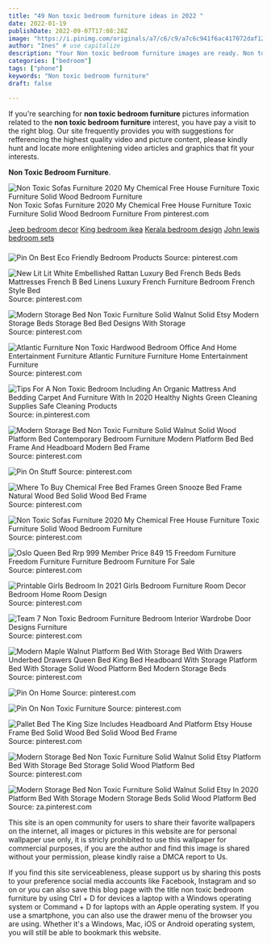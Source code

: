 ```yaml
---
title: "49 Non toxic bedroom furniture ideas in 2022 "
date: 2022-01-19
publishDate: 2022-09-07T17:08:28Z
image: "https://i.pinimg.com/originals/a7/c6/c9/a7c6c941f6ac417072daf12a6340fc39.jpg"
author: "Ines" # use capitalize
description: "Your Non toxic bedroom furniture images are ready. Non toxic bedroom furniture are a topic that is being searched for and liked by netizens now. You can Download the Non toxic bedroom furniture files here. Find and Download all free images."
categories: ["bedroom"]
tags: ["phone"]
keywords: "Non toxic bedroom furniture"
draft: false

---
```


If you're searching for **non toxic bedroom furniture** pictures information related to the **non toxic bedroom furniture** interest, you have pay a visit to the right  blog.  Our site frequently  provides you with  suggestions  for refferencing  the highest  quality video and picture  content, please kindly hunt and locate more enlightening video articles and graphics  that fit your interests.

**Non Toxic Bedroom Furniture**. 

![Non Toxic Sofas Furniture 2020 My Chemical Free House Furniture Toxic Furniture Solid Wood Bedroom Furniture](https://i.pinimg.com/originals/7f/d8/f2/7fd8f2ea88029903d1457a1867795f29.png "Non Toxic Sofas Furniture 2020 My Chemical Free House Furniture Toxic Furniture Solid Wood Bedroom Furniture")
Non Toxic Sofas Furniture 2020 My Chemical Free House Furniture Toxic Furniture Solid Wood Bedroom Furniture From pinterest.com

[Jeep bedroom decor](/jeep-bedroom-decor/)
[King bedroom ikea](/king-bedroom-ikea/)
[Kerala bedroom design](/kerala-bedroom-design/)
[John lewis bedroom sets](/john-lewis-bedroom-sets/)



### 

 


![Pin On Best Eco Friendly Bedroom Products](https://i.pinimg.com/736x/f4/4f/40/f44f40fa1e1435201c19d8bdb2b86d4d.jpg "Pin On Best Eco Friendly Bedroom Products")
Source: pinterest.com

 

![New Lit Lit White Embellished Rattan Luxury Bed French Beds Beds Mattresses French B Bed Linens Luxury French Furniture Bedroom French Style Bed](https://i.pinimg.com/originals/f1/f2/54/f1f254f7dc0abc3cebc59bc798610f7c.jpg "New Lit Lit White Embellished Rattan Luxury Bed French Beds Beds Mattresses French B Bed Linens Luxury French Furniture Bedroom French Style Bed")
Source: pinterest.com

 

![Modern Storage Bed Non Toxic Furniture Solid Walnut Solid Etsy Modern Storage Beds Storage Bed Bed Designs With Storage](https://i.pinimg.com/474x/6e/c2/84/6ec2848b7f0f6f75f165908625c72456.jpg "Modern Storage Bed Non Toxic Furniture Solid Walnut Solid Etsy Modern Storage Beds Storage Bed Bed Designs With Storage")
Source: pinterest.com

 

![Atlantic Furniture Non Toxic Hardwood Bedroom Office And Home Entertainment Furniture Atlantic Furniture Furniture Home Entertainment Furniture](https://i.pinimg.com/originals/66/3d/37/663d37632c232ffe546cc4b6d8fc1262.png "Atlantic Furniture Non Toxic Hardwood Bedroom Office And Home Entertainment Furniture Atlantic Furniture Furniture Home Entertainment Furniture")
Source: pinterest.com

 

![Tips For A Non Toxic Bedroom Including An Organic Mattress And Bedding Carpet And Furniture With In 2020 Healthy Nights Green Cleaning Supplies Safe Cleaning Products](https://i.pinimg.com/736x/a9/46/15/a9461580cb808dd5a793b750f3d4bf10.jpg "Tips For A Non Toxic Bedroom Including An Organic Mattress And Bedding Carpet And Furniture With In 2020 Healthy Nights Green Cleaning Supplies Safe Cleaning Products")
Source: in.pinterest.com

 

![Modern Storage Bed Non Toxic Furniture Solid Walnut Solid Wood Platform Bed Contemporary Bedroom Furniture Modern Platform Bed Bed Frame And Headboard Modern Bed Frame](https://i.pinimg.com/736x/d2/4a/32/d24a3205926fae277dcf14a31d4f03e7.jpg "Modern Storage Bed Non Toxic Furniture Solid Walnut Solid Wood Platform Bed Contemporary Bedroom Furniture Modern Platform Bed Bed Frame And Headboard Modern Bed Frame")
Source: pinterest.com

 

![Pin On Stuff](https://i.pinimg.com/originals/54/96/1a/54961a67795dc49c191c43033a19a8c3.jpg "Pin On Stuff")
Source: pinterest.com

 

![Where To Buy Chemical Free Bed Frames Green Snooze Bed Frame Natural Wood Bed Solid Wood Bed Frame](https://i.pinimg.com/736x/33/0e/ca/330eca2a976bd12937a05f7f5af7adbf.jpg "Where To Buy Chemical Free Bed Frames Green Snooze Bed Frame Natural Wood Bed Solid Wood Bed Frame")
Source: pinterest.com

 

![Non Toxic Sofas Furniture 2020 My Chemical Free House Furniture Toxic Furniture Solid Wood Bedroom Furniture](https://i.pinimg.com/originals/7f/d8/f2/7fd8f2ea88029903d1457a1867795f29.png "Non Toxic Sofas Furniture 2020 My Chemical Free House Furniture Toxic Furniture Solid Wood Bedroom Furniture")
Source: pinterest.com

 

![Oslo Queen Bed Rrp 999 Member Price 849 15 Freedom Furniture Freedom Furniture Furniture Bedroom Furniture For Sale](https://i.pinimg.com/474x/cc/6f/68/cc6f681d3b78b39654b58f49b4b71053--king-beds-queen-beds.jpg "Oslo Queen Bed Rrp 999 Member Price 849 15 Freedom Furniture Freedom Furniture Furniture Bedroom Furniture For Sale")
Source: pinterest.com

 

![Printable Girls Bedroom In 2021 Girls Bedroom Furniture Room Decor Bedroom Home Room Design](https://i.pinimg.com/originals/bd/ea/b0/bdeab0cb3d742070cabe3aa8e0f9f96a.png "Printable Girls Bedroom In 2021 Girls Bedroom Furniture Room Decor Bedroom Home Room Design")
Source: pinterest.com

 

![Team 7 Non Toxic Bedroom Furniture Bedroom Interior Wardrobe Door Designs Furniture](https://i.pinimg.com/originals/e3/35/8f/e3358f9e9b6e44c22372806c78121a0c.jpg "Team 7 Non Toxic Bedroom Furniture Bedroom Interior Wardrobe Door Designs Furniture")
Source: pinterest.com

 

![Modern Maple Walnut Platform Bed With Storage Bed With Drawers Underbed Drawers Queen Bed King Bed Headboard With Storage Platform Bed With Storage Solid Wood Platform Bed Modern Storage Beds](https://i.pinimg.com/originals/05/f8/42/05f8425ff5d5f45fb619d6d7881c6963.jpg "Modern Maple Walnut Platform Bed With Storage Bed With Drawers Underbed Drawers Queen Bed King Bed Headboard With Storage Platform Bed With Storage Solid Wood Platform Bed Modern Storage Beds")
Source: pinterest.com

 

![Pin On Home](https://i.pinimg.com/564x/8c/06/50/8c065015371137be2441a183458b6e3e.jpg "Pin On Home")
Source: pinterest.com

 

![Pin On Non Toxic Furniture](https://i.pinimg.com/736x/fb/4b/55/fb4b55e1a1ff9de20bafa26730c45a10.jpg "Pin On Non Toxic Furniture")
Source: pinterest.com

 

![Pallet Bed The King Size Includes Headboard And Platform Etsy House Frame Bed Solid Wood Bed Solid Wood Bed Frame](https://i.pinimg.com/736x/36/cb/7c/36cb7cfefb9f471de41154ad0d7a71d2.jpg "Pallet Bed The King Size Includes Headboard And Platform Etsy House Frame Bed Solid Wood Bed Solid Wood Bed Frame")
Source: pinterest.com

 

![Modern Storage Bed Non Toxic Furniture Solid Walnut Solid Etsy Platform Bed With Storage Bed Storage Solid Wood Platform Bed](https://i.pinimg.com/originals/f1/4a/d3/f14ad300d454fd0a14b76cb06e663e7e.jpg "Modern Storage Bed Non Toxic Furniture Solid Walnut Solid Etsy Platform Bed With Storage Bed Storage Solid Wood Platform Bed")
Source: pinterest.com

 

![Modern Storage Bed Non Toxic Furniture Solid Walnut Solid Etsy In 2020 Platform Bed With Storage Modern Storage Beds Solid Wood Platform Bed](https://i.pinimg.com/originals/a7/c6/c9/a7c6c941f6ac417072daf12a6340fc39.jpg "Modern Storage Bed Non Toxic Furniture Solid Walnut Solid Etsy In 2020 Platform Bed With Storage Modern Storage Beds Solid Wood Platform Bed")
Source: za.pinterest.com

 

This site is an open community for users to share their favorite wallpapers on the internet, all images or pictures in this website are for personal wallpaper use only, it is stricly prohibited to use this wallpaper for commercial purposes, if you are the author and find this image is shared without your permission, please kindly raise a DMCA report to Us.

If you find this site serviceableness, please support us by sharing this posts to your preference social media accounts like Facebook, Instagram and so on or you can also save this blog page with the title non toxic bedroom furniture by using Ctrl + D for devices a laptop with a Windows operating system or Command + D for laptops with an Apple operating system. If you use a smartphone, you can also use the drawer menu of the browser you are using. Whether it's a Windows, Mac, iOS or Android operating system, you will still be able to bookmark this website.
